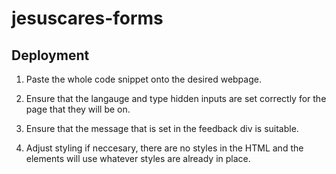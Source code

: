 # jesuscares-forms

## Deployment

1. Paste the whole code snippet onto the desired webpage.

2. Ensure that the langauge and type hidden inputs are set correctly for the page that they will be on.

3. Ensure that the message that is set in the feedback div is suitable.

4. Adjust styling if neccesary, there are no styles in the HTML and the elements will use whatever styles are already in place.
